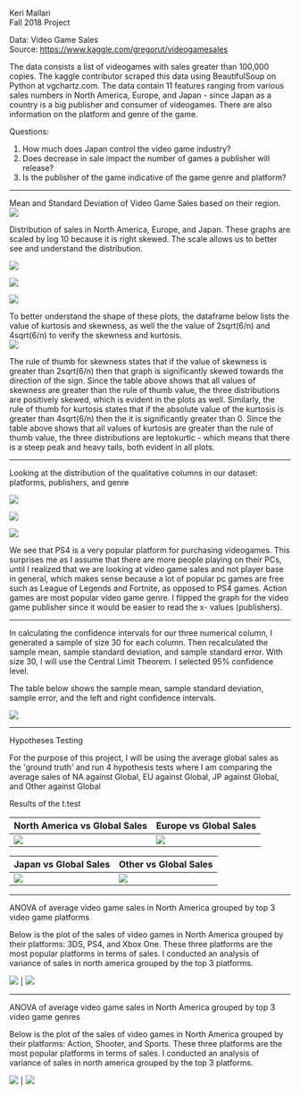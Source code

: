 Keri Mallari <br />
Fall 2018 Project

Data: Video Game Sales <br />
Source: https://www.kaggle.com/gregorut/videogamesales <br />

The data consists a list of videogames with sales greater than 100,000 copies. The kaggle contributor scraped this data using BeautifulSoup on Python at vgchartz.com. The data contain 11 features ranging from various sales numbers in North America, Europe, and Japan - since Japan as a country is a big publisher and consumer of videogames. There are also information on the platform and genre of the game. 

Questions: 
1. How much does Japan control the video game industry?
2. Does decrease in sale impact the number of games a publisher will release?
3. Is the publisher of the game indicative of the game genre and platform? 

***

Mean and Standard Deviation of Video Game Sales based on their region. <br />
![](df_mean_sd.jpg)

Distribution of sales in North America, Europe, and Japan.
These graphs are scaled by log 10 because it is right skewed. The scale allows us to better see and understand the distribution.

![](plot_na_dist.png) 

![](plot_eu_dist.png) 

![](plot_jp_dist.png)

To better understand the shape of these plots, the dataframe below lists the value of kurtosis and skewness, as well the the value of 2sqrt(6/n) and 4sqrt(6/n) to verify the skewness and kurtosis. <br />
![](df_shape.jpg)

The rule of thumb for skewness states that if the value of skewness is greater than 2sqrt(6/n) then that graph is significantly skewed towards the direction of the sign. Since the table above shows that all values of skewness are greater than the rule of thumb value, the three distributions are positively skewed, which is evident in the plots as well. Similarly, the rule of thumb for kurtosis states that if the absolute value of the kurtosis is greater than 4sqrt(6/n) then the it is significantly greater than 0. Since the table above shows that all values of kurtosis are greater than the rule of thumb value, the three distributions are leptokurtic - which means that there is a steep peak and heavy tails, both evident in all plots.

***
Looking at the distribution of the qualitative columns in our dataset: platforms, publishers, and genre

![](plot_platform_dist.png)

![](plot_genre_dist.png) 

![](plot_publisher_dist.png)

We see that PS4 is a very popular platform for purchasing videogames. This surprises me as I assume that there are more people playing on their PCs, until I realized that we are looking at video game sales and not player base in general, which makes sense because a lot of popular pc games are free such as League of Legends and Fortnite, as opposed to PS4 games. Action games are most popular video game genre. I flipped the graph for the video game publisher since it would be easier to read the x-
values (publishers). 

***

In calculating the confidence intervals for our three numerical column, I generated a sample of size 30 for each column. Then recalculated the sample mean, sample standard deviation, and sample standard error. With size 30, I will use the Central Limit Theorem. I selected 95% confidence level.

The table below shows the sample mean, sample standard deviation, sample error, and the left and right confidence intervals. 

![](df_confidence.jpg)

***

Hypotheses Testing

For the purpose of this project, I will be using the average global sales as the 'ground truth' and run 4 hypothesis tests where I am comparing the average sales of NA against Global, EU against Global, JP against Global, and Other against Global

Results of the t.test

| North America vs Global Sales | Europe vs Global Sales |
| ----------------------------- | ---------------------- |
| ![](ttest_na_gl.png)          | ![](ttest_eu_gl.png)   |

| Japan vs Global Sales | Other vs Global Sales |
| --------------------- | --------------------- |
| ![](ttest_jp_gl.png)  | ![](ttest_ot_gl.png)  |
***

ANOVA of average video game sales in North America grouped by top 3 video game platforms

Below is the plot of the sales of video games in North America grouped by their platforms: 3DS, PS4, and Xbox One. These three platforms are the most popular platforms in terms of sales. I conducted an analysis of variance of sales in north america grouped by the top 3 platforms. 

![](plot_anova1_platform.png) | ![](plot_anova1_tukey.png)


***

ANOVA of average video game sales in North America grouped by top 3 video game genres

Below is the plot of the sales of video games in North America grouped by their platforms: Action, Shooter, and Sports. These three platforms are the most popular platforms in terms of sales. I conducted an analysis of variance of sales in north america grouped by the top 3 platforms. 

![](plot_anova2_genre.png) | ![](plot_anova2_tukey.png)